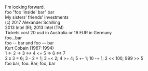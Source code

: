 I'm looking forward.\
foo "foo 'inside' bar" bar\
My sisters' friends' investments\
(c) 2017 Alexander Schilling\
2013 Intel (R); 2013 Intel (TM)\
Tickets cost 20 usd in Australia or 19 EUR in Germany\
foo...bar\
foo -- bar and foo — bar\
Kurt Cobain (1967-1994)\
1 <- 2 -> 3 <-> 4 <= 5 => 6 <=> 7\
2 x 3 = 6; 3 - 2 = 1; 3 =< 2; 4 >= 4; 5 +- 1; 10 -+ 1; 2 << 100; 999 >> 5\
foo  bar; foo.  Bar; foo,  bar